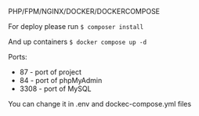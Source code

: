 PHP/FPM/NGINX/DOCKER/DOCKERCOMPOSE



For deploy please run
```$ composer install```  

And up containers
```$ docker compose up -d```  

Ports:  
- 87 - port of project
- 84 - port of phpMyAdmin
- 3308 - port of MySQL  

You can change it in .env and dockec-compose.yml files
